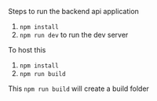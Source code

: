 Steps to run the backend api application

1. `npm install`
2. `npm run dev` to run the dev server

To host this

1. `npm install`
2. `npm run build`

This `npm run build` will create a build folder
